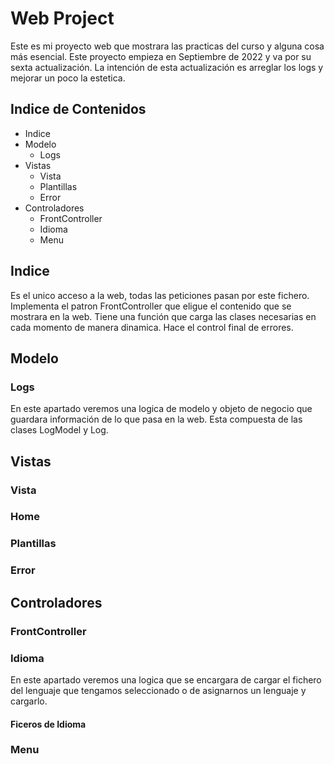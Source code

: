# Web Project
Este es mi proyecto web que mostrara las practicas del curso y alguna cosa más esencial.
Este proyecto empieza en Septiembre de 2022 y va por su sexta actualización.
La intención de esta actualización es arreglar los logs y mejorar un poco la estetica.

## Indice de Contenidos
- Indice
- Modelo
	- Logs
- Vistas
	- Vista
	- Plantillas
	- Error
- Controladores
	- FrontController
	- Idioma
	- Menu

## Indice
Es el unico acceso a la web, todas las peticiones pasan por este fichero.
Implementa el patron FrontController que eligue el contenido que se mostrara en la web.
Tiene una función que carga las clases necesarias en cada momento de manera dinamica.
Hace el control final de errores.

## Modelo
### Logs
En este apartado veremos una logica de modelo y objeto de negocio que guardara información de lo que pasa en la web.
Esta compuesta de las clases LogModel y Log.

## Vistas
### Vista
### Home
### Plantillas
### Error

## Controladores
### FrontController
### Idioma
En este apartado veremos una logica que se encargara de cargar el fichero del lenguaje que tengamos seleccionado o de asignarnos un lenguaje y cargarlo.
#### Ficeros de Idioma

### Menu